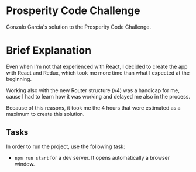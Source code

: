 # Prosperity Code Challenge

Gonzalo Garcia's solution to the Prosperity Code Challenge.

# Brief Explanation

Even when I'm not that experienced with React, I decided to create the app with React and Redux, which took
me more time than what I expected at the beginning.

Working also with the new Router structure (v4) was a handicap for me, cause I had to learn how it was working 
and delayed me also in the process.

Because of this reasons, it took me the 4 hours that were estimated as a maximum to create this solution.

## Tasks

In order to run the project, use the following task:

* `npm run start` for a dev server. It opens automatically a browser window.
